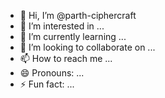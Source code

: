 - 👋 Hi, I’m @parth-ciphercraft
- 👀 I’m interested in ...
- 🌱 I’m currently learning ...
- 💞️ I’m looking to collaborate on ...
- 📫 How to reach me ...
- 😄 Pronouns: ...
- ⚡ Fun fact: ...

<!---
parth-ciphercraft/parth-ciphercraft is a ✨ special ✨ repository because its `README.md` (this file) appears on your GitHub profile.
You can click the Preview link to take a look at your changes.
--->
